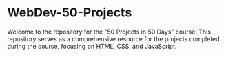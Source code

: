 # WebDev-50-Projects
Welcome to the repository for the "50 Projects in 50 Days" course! This repository serves as a comprehensive resource for the projects completed during the course, focusing on HTML, CSS, and JavaScript.

